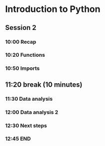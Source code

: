 # Introduction to Python

## Session 2

### 10:00 Recap

### 10:20 Functions

### 10:50 Imports

## 11:20 break (10 minutes)

### 11:30 Data analysis

### 12:00 Data analysis 2 

### 12:30 Next steps

### 12:45 END